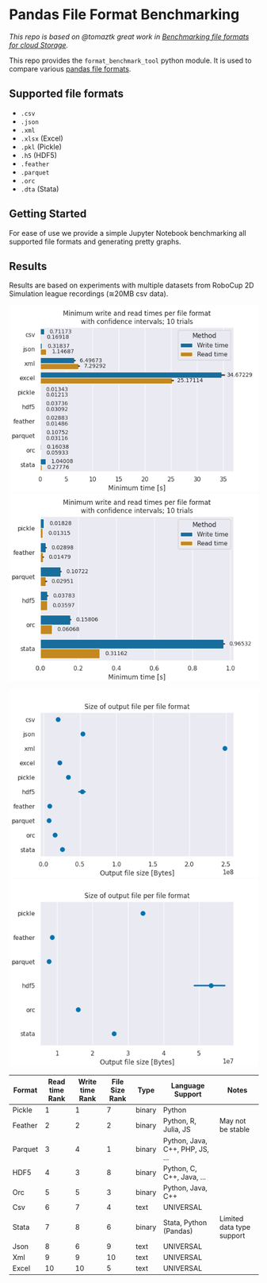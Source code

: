 # Pandas File Format Benchmarking

*This repo is based on @tomaztk great work in [Benchmarking file formats for cloud Storage](https://github.com/tomaztk/Benchmarking-file-formats-for-cloud).*

This repo provides the `format_benchmark_tool` python module.
It is used to compare various [pandas file formats](https://pandas.pydata.org/docs/user_guide/io.html).

## Supported file formats

- `.csv`
- `.json`
- `.xml`
- `.xlsx` (Excel)
- `.pkl` (Pickle)
- `.h5` (HDF5)
- `.feather`
- `.parquet`
- `.orc`
- `.dta` (Stata)

## Getting Started

For ease of use we provide a simple Jupyter Notebook benchmarking all supported file formats and generating pretty graphs.


## Results

Results are based on experiments with multiple datasets from RoboCup 2D Simulation league recordings (≅20MB csv data).

![Bar plot of minimum write and read times of all file formats](output/time_GmWNQGP_all.png "Minimum write and read times of ALL file formats")
![Bar plot of minimum write and read times of binary file formats](output/time_GmWNQGP_binary.png "Minimum write and read times of BINARY file formats")

![Point plot of output file size of all file formats](output/size_GmWNQGP_all.png "Point plot of output file size of ALL file formats")
![Point plot of output file size of binary file formats](output/size_GmWNQGP_binary.png "Point plot of output file size of BINARY file formats")

| Format    | Read time Rank    | Write time Rank   | File Size Rank    | Type      | Language Support                  | Notes                     |
|-----------|-------------------|-------------------|-------------------|-----------|-----------------------------------|---------------------------|
| Pickle    | 1                 | 1                 | 7                 | binary    | Python                            |                           |
| Feather   | 2                 | 2                 | 2                 | binary    | Python, R, Julia, JS              | May not be stable         |
| Parquet   | 3                 | 4                 | 1                 | binary    | Python, Java, C++, PHP, JS, ...   |                           |
| HDF5      | 4                 | 3                 | 8                 | binary    | Python, C, C++, Java, ...         |                           |
| Orc       | 5                 | 5                 | 3                 | binary    | Python, Java, C++                 |                           |
| Csv       | 6                 | 7                 | 4                 | text      | UNIVERSAL                         |                           |
| Stata     | 7                 | 8                 | 6                 | binary    | Stata, Python (Pandas)            | Limited data type support |
| Json      | 8                 | 6                 | 9                 | text      | UNIVERSAL                         |                           |
| Xml       | 9                 | 9                 | 10                | text      | UNIVERSAL                         |                           |
| Excel     | 10                | 10                | 5                 | text      | UNIVERSAL                         |                           |
